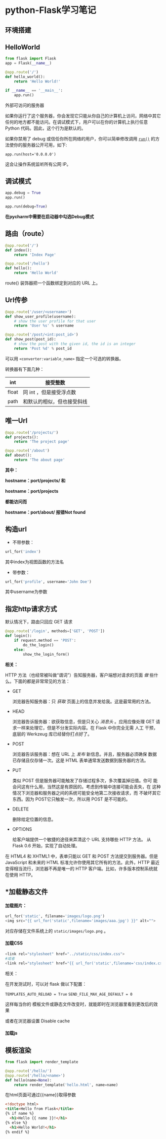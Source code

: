# python-Flask学习笔记



## 环境搭建

## HelloWorld

```python
from flask import Flask
app = Flask(__name__)

@app.route('/')
def hello_world():
    return 'Hello World!'

if __name__ == '__main__':
    app.run()
```

外部可访问的服务器



如果你运行了这个服务器，你会发现它只能从你自己的计算机上访问，网络中其它任何的地方都不能访问。在调试模式下，用户可以在你的计算机上执行任意 Python 代码。因此，这个行为是默认的。

如果你禁用了 debug 或信任你所在网络的用户，你可以简单修改调用 [`run()`](http://docs.jinkan.org/docs/flask/api.html#flask.Flask.run) 的方法使你的服务器公开可用，如下:

```
app.run(host='0.0.0.0')
```

这会让操作系统监听所有公网 IP。



## 调试模式

```python
app.debug = True
app.run()
```

```python
app.run(debug=True)
```

**在pycharm中需要在启动器中勾选Debug模式**

## 路由（route）

```python
@app.route('/')
def index():
    return 'Index Page'

@app.route('/hello')
def hello():
    return 'Hello World'
```

route() 装饰器把一个函数绑定到对应的 URL 上。

## Url传参

```python
@app.route('/user/<username>')
def show_user_profile(username):
    # show the user profile for that user
    return 'User %s' % username

@app.route('/post/<int:post_id>')
def show_post(post_id):
    # show the post with the given id, the id is an integer
    return 'Post %d' % post_id
```

可以用 `<converter:variable_name>` 指定一个可选的转换器。

转换器有下面几种：

| int   | 接受整数                   |
| ----- | -------------------------- |
| float | 同 int ，但是接受浮点数    |
| path  | 和默认的相似，但也接受斜线 |

## 唯一Url



```python
@app.route('/projects/')
def projects():
    return 'The project page'

@app.route('/about')
def about():
    return 'The about page'
```

**其中：**

**hostname：port/projects/    和**

**hostname：port/projects**

**都能访问而**

**hostname：port/about/    报错Not  found**



## 构造url

- 不带参数：

```python
url_for('index')
```

其中index为视图函数的方法名

- 带参数：

```python
url_for('profile', username='John Doe')
```

其中username为参数

## 指定http请求方式

默认情况下，路由只回应 GET 请求

```python
@app.route('/login', methods=['GET', 'POST'])
def login():
    if request.method == 'POST':
        do_the_login()
    else:
        show_the_login_form()
```

**相关：**

HTTP 方法（也经常被叫做“谓词”）告知服务器，客户端想对请求的页面 *做* 些什么。下面的都是非常常见的方法：

- GET

  浏览器告知服务器：只 *获取* 页面上的信息并发给我。这是最常用的方法。

- HEAD

  浏览器告诉服务器：欲获取信息，但是只关心 *消息头* 。应用应像处理 GET 请求一样来处理它，但是不分发实际内容。在 Flask 中你完全无需 人工 干预，底层的 Werkzeug 库已经替你打点好了。

- POST

  浏览器告诉服务器：想在 URL 上 *发布* 新信息。并且，服务器必须确保 数据已存储且仅存储一次。这是 HTML 表单通常发送数据到服务器的方法。

- PUT

  类似 POST 但是服务器可能触发了存储过程多次，多次覆盖掉旧值。你可 能会问这有什么用，当然这是有原因的。考虑到传输中连接可能会丢失，在 这种 情况下浏览器和服务器之间的系统可能安全地第二次接收请求，而 不破坏其它东西。因为 POST它只触发一次，所以用 POST 是不可能的。

- DELETE

  删除给定位置的信息。

- OPTIONS

  给客户端提供一个敏捷的途径来弄清这个 URL 支持哪些 HTTP 方法。 从 Flask 0.6 开始，实现了自动处理。

在 HTML4 和 XHTML1 中，表单只能以 GET 和 POST 方法提交到服务器。但是 JavaScript 和未来的 HTML 标准允许你使用其它所有的方法。此外，HTTP 最近变得相当流行，浏览器不再是唯一的 HTTP 客户端。比如，许多版本控制系统就在使用 HTTP。



## *加载静态文件

#### 加载图片：

```python
url_for('static', filename='images/logo.png')
<img src="{{ url_for('static',filename='images/aaa.jpg') }}" alt="">
```

对应存储在文件系统上的 `static/images/logo.png` 。

#### 加载CSS

```python
<link rel="stylesheet" href="../static/css/index.css">
#或者
<link rel="stylesheet" href="{{ url_for('static',filename='css/index.css') }}">
```

相关：

 在开发测试时，可以对 flask 做以下配置：

`TEMPLATES_AUTO_RELOAD = True`
`SEND_FILE_MAX_AGE_DEFAULT = 0`

这样每当你的 模板文件或静态文件改变时，就能即时在浏览器里看到更改后的效果  

或者在浏览器设置 Disable cache

#### 加载js

<script src="{{ url_for('static',filename='js/index.js') }}"></script>



## 模板渲染

```python
from flask import render_template

@app.route('/hello/')
@app.route('/hello/<name>')
def hello(name=None):
    return render_template('hello.html', name=name)
```

在html页面可通过{{name}}取得参数



```html
<!doctype html>
<title>Hello from Flask</title>
{% if name %}
  <h1>Hello {{ name }}!</h1>
{% else %}
  <h1>Hello World!</h1>
{% endif %}
```
